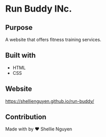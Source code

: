 # Run Buddy INc.

## Purpose
A website that offers fitness training services.

## Built with
* HTML
* CSS

## Website
https://shellienguyen.github.io/run-buddy/

## Contribution
Made with by ❤️ Shellie Nguyen
